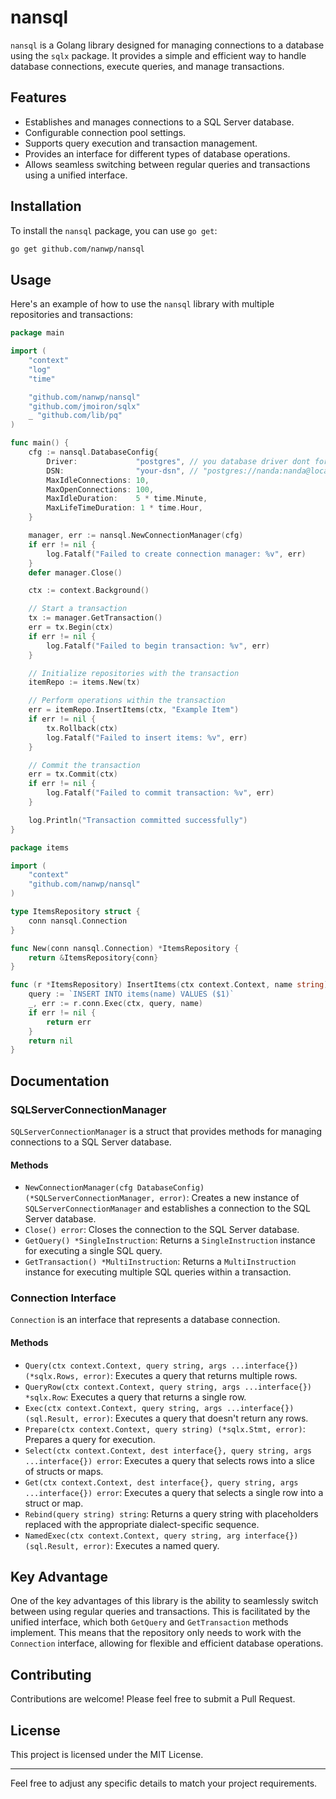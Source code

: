 # nansql

`nansql` is a Golang library designed for managing connections to a database using the `sqlx` package. It provides a simple and efficient way to handle database connections, execute queries, and manage transactions.

## Features

- Establishes and manages connections to a SQL Server database.
- Configurable connection pool settings.
- Supports query execution and transaction management.
- Provides an interface for different types of database operations.
- Allows seamless switching between regular queries and transactions using a unified interface.

## Installation

To install the `nansql` package, you can use `go get`:

```sh
go get github.com/nanwp/nansql
```

## Usage

Here's an example of how to use the `nansql` library with multiple repositories and transactions:

```go
package main

import (
    "context"
    "log"
    "time"

    "github.com/nanwp/nansql"
    "github.com/jmoiron/sqlx"
    _ "github.com/lib/pq"
)

func main() {
    cfg := nansql.DatabaseConfig{
        Driver:             "postgres", // you database driver dont forget to install driver postgre github.com/lib/pq
        DSN:                "your-dsn", // "postgres://nanda:nanda@localhost:5432/test?sslmode=disable"
        MaxIdleConnections: 10, 
        MaxOpenConnections: 100,
        MaxIdleDuration:    5 * time.Minute,
        MaxLifeTimeDuration: 1 * time.Hour,
    }

    manager, err := nansql.NewConnectionManager(cfg)
    if err != nil {
        log.Fatalf("Failed to create connection manager: %v", err)
    }
    defer manager.Close()

    ctx := context.Background()

    // Start a transaction
    tx := manager.GetTransaction()
    err = tx.Begin(ctx)
    if err != nil {
        log.Fatalf("Failed to begin transaction: %v", err)
    }

    // Initialize repositories with the transaction
    itemRepo := items.New(tx)

    // Perform operations within the transaction
    err = itemRepo.InsertItems(ctx, "Example Item")
    if err != nil {
        tx.Rollback(ctx)
        log.Fatalf("Failed to insert items: %v", err)
    }

    // Commit the transaction
    err = tx.Commit(ctx)
    if err != nil {
        log.Fatalf("Failed to commit transaction: %v", err)
    }

    log.Println("Transaction committed successfully")
}
```

```go
package items

import (
    "context"
    "github.com/nanwp/nansql"
)

type ItemsRepository struct {
    conn nansql.Connection
}

func New(conn nansql.Connection) *ItemsRepository {
    return &ItemsRepository{conn}
}

func (r *ItemsRepository) InsertItems(ctx context.Context, name string) error {
    query := `INSERT INTO items(name) VALUES ($1)`
    _, err := r.conn.Exec(ctx, query, name)
    if err != nil {
        return err
    }
    return nil
}
```

## Documentation

### SQLServerConnectionManager

`SQLServerConnectionManager` is a struct that provides methods for managing connections to a SQL Server database.

#### Methods

- `NewConnectionManager(cfg DatabaseConfig) (*SQLServerConnectionManager, error)`: Creates a new instance of `SQLServerConnectionManager` and establishes a connection to the SQL Server database.
- `Close() error`: Closes the connection to the SQL Server database.
- `GetQuery() *SingleInstruction`: Returns a `SingleInstruction` instance for executing a single SQL query.
- `GetTransaction() *MultiInstruction`: Returns a `MultiInstruction` instance for executing multiple SQL queries within a transaction.

### Connection Interface

`Connection` is an interface that represents a database connection.

#### Methods

- `Query(ctx context.Context, query string, args ...interface{}) (*sqlx.Rows, error)`: Executes a query that returns multiple rows.
- `QueryRow(ctx context.Context, query string, args ...interface{}) *sqlx.Row`: Executes a query that returns a single row.
- `Exec(ctx context.Context, query string, args ...interface{}) (sql.Result, error)`: Executes a query that doesn't return any rows.
- `Prepare(ctx context.Context, query string) (*sqlx.Stmt, error)`: Prepares a query for execution.
- `Select(ctx context.Context, dest interface{}, query string, args ...interface{}) error`: Executes a query that selects rows into a slice of structs or maps.
- `Get(ctx context.Context, dest interface{}, query string, args ...interface{}) error`: Executes a query that selects a single row into a struct or map.
- `Rebind(query string) string`: Returns a query string with placeholders replaced with the appropriate dialect-specific sequence.
- `NamedExec(ctx context.Context, query string, arg interface{}) (sql.Result, error)`: Executes a named query.

## Key Advantage

One of the key advantages of this library is the ability to seamlessly switch between using regular queries and transactions. This is facilitated by the unified interface, which both `GetQuery` and `GetTransaction` methods implement. This means that the repository only needs to work with the `Connection` interface, allowing for flexible and efficient database operations.

## Contributing

Contributions are welcome! Please feel free to submit a Pull Request.

## License

This project is licensed under the MIT License.

---

Feel free to adjust any specific details to match your project requirements.

